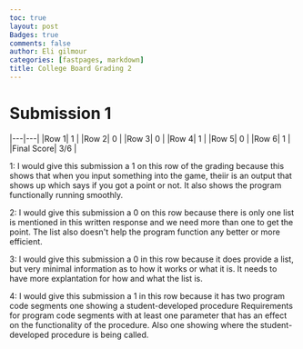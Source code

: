 ```yaml
---
toc: true
layout: post
Badges: true
comments: false
author: Eli gilmour
categories: [fastpages, markdown]
title: College Board Grading 2
---
```


# Submission 1

|---|---|
|Row 1| 1 | 
|Row 2| 0 | 
|Row 3| 0 |
|Row 4| 1 |
|Row 5| 0 |
|Row 6| 1  |
|Final Score| 3/6 |

1: I would give this submission a 1 on this row of the grading because this shows that when you input something into the game, theiir is an output that shows up which says if you got a point or not. It also shows the program functionally running smoothly.

2: I would give this submission a 0 on this row because there is only one list is mentioned in this written response and we need more than one to get the point. The list also doesn't help the program function any better or more efficient.

3: I would give this submission a 0 in this row because it does provide a list, but very minimal information as to how it works or what it is. It needs to have more explantation for how and what the list is. 

4: I would give this submission a 1 in this row because it has two program code segments one showing a student-developed procedure Requirements for program code segments with at least one parameter that has an effect
on the functionality of the procedure. Also one showing where the student-developed procedure is being called.